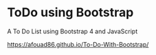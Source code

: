 # ToDo using Bootstrap


A To Do List using Bootstrap 4 and JavaScript 

https://afouad86.github.io/To-Do-With-Bootstrap/

